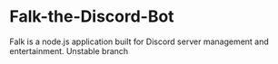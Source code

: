 # Falk-the-Discord-Bot
Falk is a node.js application built for Discord server management and entertainment.
Unstable branch